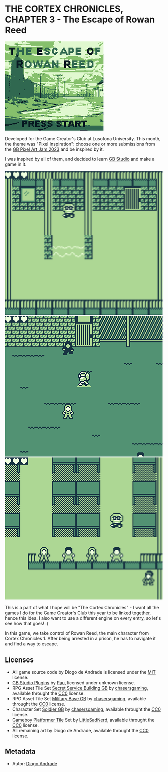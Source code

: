 # THE CORTEX CHRONICLES, CHAPTER 3 - The Escape of Rowan Reed

![TitleImage](screenshots/screen00.png)

Developed for the Game Creator's Club at Lusofona University.
This month, the theme was "Pixel Inspiration": choose one or more submissions from the [GB Pixel Art Jam 2023] and be inspired by it.

I was inspired by all of them, and decided to learn [GB Studio] and make a game in it.

![Screenshot01](screenshots/screen01.png)
![Screenshot02](screenshots/screen02.png)
![Screenshot03](screenshots/screen03.png)

This is a part of what I hope will be "The Cortex Chronicles" - I want all the games I do for the Game Creator's Club this year to be linked together, hence this idea.
I also want to use a different engine on every entry, so let's see how that goes! :)

In this game, we take control of Rowan Reed, the main character from Cortex Chronicles 1.
After being arrested in a prison, he has to navigate it and find a way to escape.

## Licenses

* All game source code by Diogo de Andrade is licensed under the [MIT] license.
* [GB Studio Plugins] by [Pau], licensed under unknown license.
* RPG Asset Tile Set [Secret Service Building GB] by [chasersgaming], available throught the [CC0] license.
* RPG Asset Tile Set [Military Base GB] by [chasersgaming], available throught the [CC0] license.
* Character Set [Soldier GB] by [chasersgaming], available throught the [CC0] license.
* [Gameboy Platformer Tile] Set by [LittleSadNerd], available throught the [CC0] license.
* All remaining art by Diogo de Andrade, available throught the [CC0] license.

## Metadata

* Autor: [Diogo Andrade]

[Diogo Andrade]:https://github.com/DiogoDeAndrade
[Midjourney]:https://www.midjourney.com/home/
[CC0]:https://creativecommons.org/publicdomain/zero/1.0/
[CC-BY 3.0]:https://creativecommons.org/licenses/by/3.0/
[GB Studio]:https://www.gbstudio.dev/
[GB Pixel Art Jam 2023]:https://itch.io/jam/gbpixelartjam23  
[MIT]:LICENSE
[chasersgaming]:https://itch.io/profile/chasersgaming
[Secret Service Building GB]:https://chasersgaming.itch.io/rpg-asset-tile-set-secret-service-building-gb
[Military Base GB]:https://chasersgaming.itch.io/rpg-assets-tile-set-military-base-gameboy
[Soldier GB]:https://chasersgaming.itch.io/rpg-assets-character-soldier-gameboy
[Gameboy Platformer Tile]:https://opengameart.org/content/gameboy-platformer-art
[LittleSadNerd]:https://opengameart.org/users/littlesadnerd
[GB Studio Plugins]:https://github.com/pau-tomas/gb-studio-plugins
[Pau]:https://github.com/pau-tomas/
